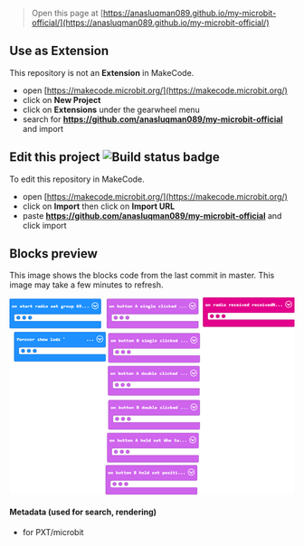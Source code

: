 
> Open this page at [https://anasluqman089.github.io/my-microbit-official/](https://anasluqman089.github.io/my-microbit-official/)

## Use as Extension

This repository is not an **Extension** in MakeCode.

* open [https://makecode.microbit.org/](https://makecode.microbit.org/)
* click on **New Project**
* click on **Extensions** under the gearwheel menu
* search for **https://github.com/anasluqman089/my-microbit-official** and import

## Edit this project ![Build status badge](https://github.com/anasluqman089/my-microbit-official/workflows/MakeCode/badge.svg)

To edit this repository in MakeCode.

* open [https://makecode.microbit.org/](https://makecode.microbit.org/)
* click on **Import** then click on **Import URL**
* paste **https://github.com/anasluqman089/my-microbit-official** and click import

## Blocks preview

This image shows the blocks code from the last commit in master.
This image may take a few minutes to refresh.

![A rendered view of the blocks](https://github.com/anasluqman089/my-microbit-official/raw/master/.github/makecode/blocks.png)

#### Metadata (used for search, rendering)

* for PXT/microbit
<script src="https://makecode.com/gh-pages-embed.js"></script><script>makeCodeRender("{{ site.makecode.home_url }}", "{{ site.github.owner_name }}/{{ site.github.repository_name }}");</script>



